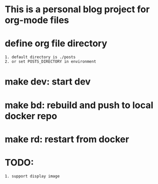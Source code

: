 # This is a personal blog project for org-mode files

# define org file directory

    1. default directory is ./posts
    2. or set POSTS_DIRECTORY in environment

# make dev: start dev

# make bd: rebuild and push to local docker repo

# make rd: restart from docker

# TODO:

    1. support display image
